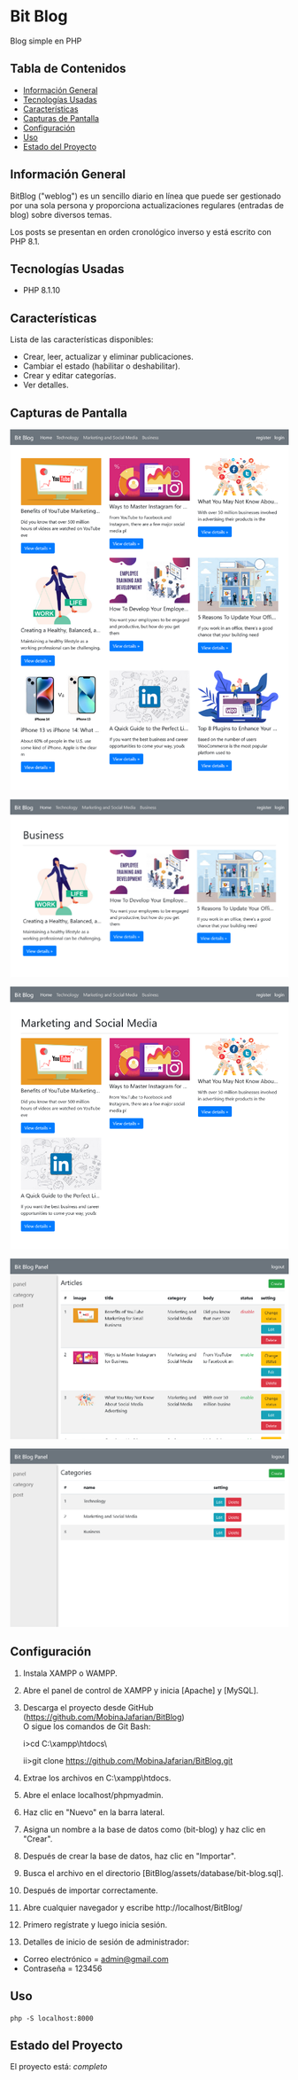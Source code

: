 # Bit Blog
Blog simple en PHP

## Tabla de Contenidos
* [Información General](#información-general)
* [Tecnologías Usadas](#tecnologías-usadas)
* [Características](#características)
* [Capturas de Pantalla](#capturas-de-pantalla)
* [Configuración](#configuración)
* [Uso](#uso)
* [Estado del Proyecto](#estado-del-proyecto)

## Información General

BitBlog ("weblog") es un sencillo diario en línea que puede ser gestionado por una sola persona y proporciona actualizaciones regulares (entradas de blog) sobre diversos temas.

Los posts se presentan en orden cronológico inverso y está escrito con PHP 8.1.

## Tecnologías Usadas
- PHP 8.1.10

## Características
Lista de las características disponibles:
- Crear, leer, actualizar y eliminar publicaciones.
- Cambiar el estado (habilitar o deshabilitar).
- Crear y editar categorías.
- Ver detalles.

## Capturas de Pantalla
![captura de pantalla de todas las publicaciones](./assets/images/screenshots/Screenshot-Bit%20Blog%20all%20posts.png)

![captura de pantalla de la categoría de negocios](./assets/images/screenshots/Screenshot-Bussines.png)

![captura de pantalla de la categoría de marketing](./assets/images/screenshots/Screenshot-Marketing%20%26%20social%20media.png)

![captura de pantalla del panel de publicaciones](./assets/images/screenshots/Screenshot-posts.png)

![captura de pantalla del panel de categorías](./assets/images/screenshots/Screenshot-categories%20.png)

## Configuración
1. Instala XAMPP o WAMPP.

2. Abre el panel de control de XAMPP y inicia [Apache] y [MySQL].

3. Descarga el proyecto desde GitHub (https://github.com/MobinaJafarian/BitBlog)  
    O sigue los comandos de Git Bash:

    i>cd C:\\xampp\htdocs\
    
    ii>git clone https://github.com/MobinaJafarian/BitBlog.git
    
4. Extrae los archivos en C:\\xampp\htdocs\.

5. Abre el enlace localhost/phpmyadmin.

6. Haz clic en "Nuevo" en la barra lateral.

7. Asigna un nombre a la base de datos como (bit-blog) y haz clic en "Crear".

8. Después de crear la base de datos, haz clic en "Importar".

9. Busca el archivo en el directorio [BitBlog/assets/database/bit-blog.sql].

10. Después de importar correctamente.

11. Abre cualquier navegador y escribe http://localhost/BitBlog/

12. Primero regístrate y luego inicia sesión.

13. Detalles de inicio de sesión de administrador:
- Correo electrónico = admin@gmail.com 
- Contraseña = 123456

## Uso

`php -S localhost:8000`

## Estado del Proyecto
El proyecto está: _completo_
